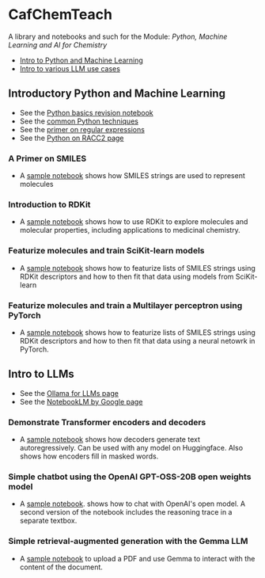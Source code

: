 # CafChemTeach
A library and notebooks and such for the Module: *Python, Machine Learning and AI for Chemistry*

- [Intro to Python and Machine Learning](#introductory-python-and-machine-learning)
- [Intro to various LLM use cases](#intro-to-llms) 

## Introductory Python and Machine Learning

- See the [Python basics revision notebook](https://github.com/MauricioCafiero/CafChemTeach/blob/main/notebooks/PyCatchUp_CafChem.ipynb)
- See the [common Python techniques](https://github.com/MauricioCafiero/CafChemTeach/blob/main/python_basics.md)<br>
- See the [primer on regular expressions](https://github.com/MauricioCafiero/CafChem/blob/main/regex.md) <br>
- See the [Python on RACC2 page](https://github.com/MauricioCafiero/CafChemTeach/blob/main/run_python_racc.md) <br>

### A Primer on SMILES
- A [sample notebook](https://github.com/MauricioCafiero/CafChemTeach/blob/main/notebooks/SMILES_primer_CafChem.ipynb) shows how SMILES strings are used to represent molecules

### Introduction to RDKit
- A [sample notebook](https://github.com/MauricioCafiero/CafChemTeach/blob/main/notebooks/RDKit_intro_CafChem.ipynb) shows how to use RDKit to explore molecules and molecular properties, including applications to medicinal chemistry. 

### Featurize molecules and train SciKit-learn models
- A [sample notebook](https://github.com/MauricioCafiero/CafChemTeach/blob/main/notebooks/Featurizing_SKLearn_CafChem.ipynb) shows how to featurize lists of SMILES strings using RDKit descriptors and how to then fit that data using models from SciKit-learn

### Featurize molecules and train a Multilayer perceptron using PyTorch
- A [sample notebook](https://github.com/MauricioCafiero/CafChemTeach/blob/main/notebooks/BasicMLP_CafChem.ipynb) shows how to featurize lists of SMILES strings using RDKit descriptors and how to then fit that data using a neural netowrk in PyTorch.


## Intro to LLMs

- See the [Ollama for LLMs page](https://github.com/MauricioCafiero/CafChemTeach/blob/main/using_ollama.md) <br>
- See the [NotebookLM by Google page](https://github.com/MauricioCafiero/CafChemTeach/blob/main/notebookLM.md) <br>

### Demonstrate Transformer encoders and decoders
- A [sample notebook](https://github.com/MauricioCafiero/CafChemTeach/blob/main/notebooks/Transformers_demo_CafChem.ipynb) shows how decoders generate text autoregressively. Can be used with any model on Huggingface. Also shows how encoders fill in masked words.

### Simple chatbot using the OpenAI GPT-OSS-20B open weights model
- A [sample notebook](https://github.com/MauricioCafiero/CafChemTeach/blob/main/notebooks/OpenAI_Chatbot_CafChem.ipynb). shows how to chat with OpenAI's open model. A second version of the notebook includes the reasoning trace in a separate textbox.

### Simple retrieval-augmented generation with the Gemma LLM
- A [sample notebook](https://github.com/MauricioCafiero/CafChemTeach/blob/main/notebooks/Simple_Rag_Chat_CafChem.ipynb) to upload a PDF and use Gemma to interact with the content of the document.
